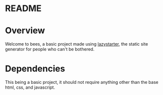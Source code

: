 
README
======

# Overview


Welcome to bees, a basic project made using [lazystarter](https://github.com/Zenahr/lazystarter), the static site generator for people who can't be bothered.


# Dependencies


This being a basic project, it should not require anything other than the base html, css, and javascript.